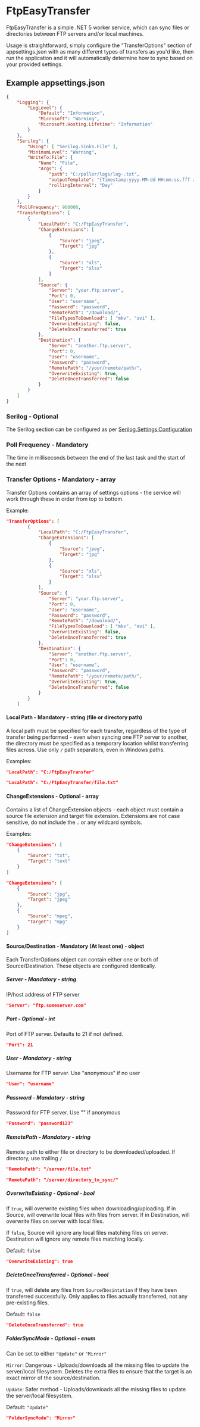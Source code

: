 # FtpEasyTransfer

FtpEasyTransfer is a simple .NET 5 worker service, which can sync files or directories between FTP servers and/or local machines.

Usage is straightforward, simply configure the "TransferOptions" section of appsettings.json with as many different types of transfers as you'd like, then run the application and it will automatically determine how to sync based on your provided settings.

## Example appsettings.json

```json
{
    "Logging": {
        "LogLevel": {
            "Default": "Information",
            "Microsoft": "Warning",
            "Microsoft.Hosting.Lifetime": "Information"
        }
    },
    "Serilog": {
        "Using": [ "Serilog.Sinks.File" ],
        "MinimumLevel": "Warning",
        "WriteTo:File": {
            "Name": "File",
            "Args": {
                "path": "C:/poller/logs/log-.txt",
                "outputTemplate": "{Timestamp:yyyy-MM-dd HH:mm:ss.fff zzz} [{Level:u3}] {Message:lj}{NewLine}{Exception}",
                "rollingInterval": "Day"
            }
        }
    },
    "PollFrequency": 900000,
    "TransferOptions": [
        {
            "LocalPath": "C:/FtpEasyTransfer",
            "ChangeExtensions": [
                {
                    "Source": "jpeg",
                    "Target": "jpg"
                },
                {
                    "Source": "xls",
                    "Target": "xlsx"
                }
            ],
            "Source": {
                "Server": "your.ftp.server",
                "Port": 0,
                "User": "username",
                "Password": "password",
                "RemotePath": "/download/",
                "FileTypesToDownload": [ "mkv", "avi" ],
                "OverwriteExisting": false,
                "DeleteOnceTransferred": true
            },
            "Destination": {
                "Server": "another.ftp.server",
                "Port": 0,
                "User": "username",
                "Password": "password",
                "RemotePath": "/your/remote/path/",
                "OverwriteExisting": true,
                "DeleteOnceTransferred": false
            }
        }
    ]
}
```
### Serilog - Optional
The Serilog section can be configured as per [Serilog.Settings.Configuration](https://github.com/serilog/serilog-settings-configuration)

### Poll Frequency - Mandatory
The time in milliseconds between the end of the last task and the start of the next

### Transfer Options - Mandatory - array
Transfer Options contains an array of settings options - the service will work through these in order from top to bottom.

Example:
```json
"TransferOptions": [
        {
            "LocalPath": "C:/FtpEasyTransfer",
            "ChangeExtensions": [
                {
                    "Source": "jpeg",
                    "Target": "jpg"
                },
                {
                    "Source": "xls",
                    "Target": "xlsx"
                }
            ],
            "Source": {
                "Server": "your.ftp.server",
                "Port": 0,
                "User": "username",
                "Password": "password",
                "RemotePath": "/download/",
                "FileTypesToDownload": [ "mkv", "avi" ],
                "OverwriteExisting": false,
                "DeleteOnceTransferred": true
            },
            "Destination": {
                "Server": "another.ftp.server",
                "Port": 0,
                "User": "username",
                "Password": "password",
                "RemotePath": "/your/remote/path/",
                "OverwriteExisting": true,
                "DeleteOnceTransferred": false
            }
        }
    ]
```

#### Local Path - Mandatory - string (file or directory path)
A local path must be specified for each transfer, regardless of the type of transfer being performed - even when syncing one FTP server to another, the directory must be specified as a temporary location whilst transferring files across. Use only `/` path separators, even in Windows paths.

Examples:
```json
"LocalPath": "C:/FtpEasyTransfer"
```
```json
"LocalPath": "C:/FtpEasyTransfer/file.txt"
```

#### ChangeExtensions - Optional - array
Contains a list of ChangeExtension objects - each object must contain a source file extension and target file extension. Extensions are not case sensitive, do not include the ```.``` or any wildcard symbols.

Examples:
```json
"ChangeExtensions": [
    {
        "Source": "txt",
        "Target": "text"
    }
]
```
```json
"ChangeExtensions": [
    {
        "Source": "jpg",
        "Target": "jpeg"
    },
    {
        "Source": "mpeg",
        "Target": "mpg"
    }
]
```

#### Source/Destination - Mandatory (At least one) - object
Each TransferOptions object can contain either one or both of Source/Destination. These objects are configured identically.

##### Server - Mandatory - string
IP/host address of FTP server
```json
"Server": "ftp.someserver.com"
```

##### Port - Optional - int
Port of FTP server. Defaults to 21 if not defined.
```json
"Port": 21
```

##### User - Mandatory - string
Username for FTP server. Use "anonymous" if no user
```json
"User": "username"
```

##### Password - Mandatory - string
Password for FTP server. Use "" if anonymous
```json
"Password": "password123"
```

##### RemotePath - Mandatory - string
Remote path to either file or directory to be downloaded/uploaded. If directory, use trailing ```/```
```json
"RemotePath": "/server/file.txt"
```
```json
"RemotePath": "/server/directory_to_sync/"
```

##### OverwriteExisting - Optional - bool
If ```true```, will overwrite existing files when downloading/uploading. If in Source, will overwrite local files with files from server. If in Destination, will overwrite files on server with local files.

If ```false```, Source will ignore any local files matching files on server. Destination will ignore any remote files matching locally.

Default: ```false```
```json
"OverwriteExisting": true
```

##### DeleteOnceTransferred - Optional - bool
If ```true```, will delete any files from ```Source```/```Desintation``` if they have been transferred successfully. Only applies to files actually transferred, not any pre-existing files.

Default: ```false```
```json
"DeleteOnceTransferred": true
```

##### FolderSyncMode - Optional - enum
Can be set to either ```"Update"``` or ```"Mirror"```

```Mirror```: Dangerous - Uploads/downloads all the missing files to update the server/local filesystem. Deletes the extra files to ensure that the target is an exact mirror of the source/destination.

```Update```: Safer method - Uploads/downloads all the missing files to update the server/local filesystem.

Default: ```"Update"```
```json
"FolderSyncMode": "Mirror"
```
